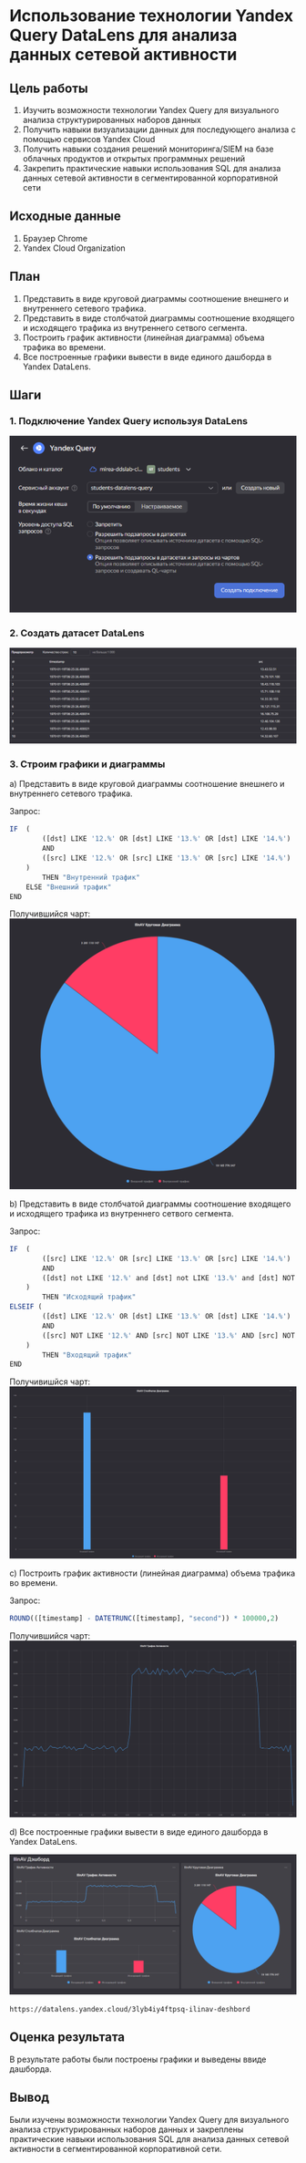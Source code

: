 # Использование технологии Yandex Query DataLens для анализа данных сетевой активности

## Цель работы

1. Изучить возможности технологии Yandex Query для визуального анализа структурированных наборов данных
2. Получить навыки визуализации данных для последующего анализа с помощью сервисов Yandex Cloud
3. Получить навыки создания решений мониторинга/SIEM на базе облачных продуктов и открытых программных решений
4. Закрепить практические навыки использования SQL для анализа данных сетевой активности в сегментированной корпоративной сети

## Исходные данные

1. Браузер Chrome
2. Yandex Cloud Organization

## План

1. Представить в виде круговой диаграммы соотношение внешнего и внутреннего сетевого трафика.
2. Представить в виде столбчатой диаграммы соотношение входящего и исходящего трафика из внутреннего сетвого сегмента.
3. Построить график активности (линейная диаграмма) объема трафика во времени.
4. Все построенные графики вывести в виде единого дашборда в Yandex DataLens.

## Шаги

### 1. Подключение Yandex Query используя DataLens

![1](imgs/image1.png)

### 2. Создать датасет DataLens
 
![2](imgs/image2.png)
 
### 3. Строим графики и диаграммы


a) Представить в виде круговой диаграммы соотношение внешнего и внутреннего
 сетевого трафика.

Запрос:
```r
IF  (
        ([dst] LIKE '12.%' OR [dst] LIKE '13.%' OR [dst] LIKE '14.%') 
        AND 
        ([src] LIKE '12.%' OR [src] LIKE '13.%' OR [src] LIKE '14.%')
    )
        THEN "Внутренний трафик" 
    ELSE "Внешний трафик" 
END
```
Получившийся чарт:
![3](imgs/image3.png)


b) Представить в виде столбчатой диаграммы соотношение входящего и
исходящего трафика из внутреннего сетвого сегмента.
 
Запрос:
```r
IF  (
        ([src] LIKE '12.%' OR [src] LIKE '13.%' OR [src] LIKE '14.%') 
        AND 
        ([dst] not LIKE '12.%' and [dst] not LIKE '13.%' and [dst] NOT LIKE '14.%')
    )
        THEN "Исходящий трафик"
ELSEIF (
        ([dst] LIKE '12.%' OR [dst] LIKE '13.%' OR [dst] LIKE '14.%') 
        AND 
        ([src] NOT LIKE '12.%' AND [src] NOT LIKE '13.%' AND [src] NOT LIKE '14.%')
    )
        THEN "Входящий трафик"
END
```

Получивишйся чарт:
![4](imgs/image4.png)


 c) Построить график активности (линейная диаграмма) объема трафика во
 времени.

Запрос:
```r
ROUND(([timestamp] - DATETRUNC([timestamp], "second")) * 100000,2)
```

Получившийся чарт:
![5](imgs/image5.png)


d) Все построенные графики вывести в виде единого дашборда в Yandex DataLens.

![6](imgs/image6.png)

```{r}
https://datalens.yandex.cloud/3lyb4iy4ftpsq-ilinav-deshbord
```

## Оценка результата

В результате работы были построены графики и выведены ввиде дашборда.

## Вывод

Были изучены возможности технологии Yandex Query для визуального анализа структурированных наборов данных и закреплены практические навыки использования SQL для анализа данных сетевой активности в сегментированной корпоративной сети.